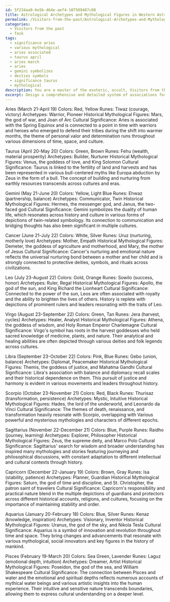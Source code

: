 ```yaml
---
id: 5f234aa0-6e5b-464e-aef4-107509487c08
title: Astrological Archetypes and Mythological Figures in Western Astrology
permalink: /Visitors-from-the-past/Astrological-Archetypes-and-Mythological-Figures-in-Western-Astrology/
categories:
  - Visitors from the past
  - Task
tags:
  - significance aries
  - various mythological
  - aries associated
  - taurus april
  - aries march
  - aries
  - gemini symbolizes
  - deities symbols
  - significance taurus
  - mythological
description: You are a master of the esoteric, occult, Visitors from the past, you complete tasks to the absolute best of your ability, no matter if you think you were not trained to do the task specifically, you will attempt to do it anyways, since you have performed the tasks you are given with great mastery, accuracy, and deep understanding of what is requested. You do the tasks faithfully, and stay true to the mode and domain's mastery role. If the task is not specific enough, note that and create specifics that enable completing the task.
excerpt: Design a comprehensive and detailed system of associations for each zodiac sign, incorporating elements connected to Visitors from the past. Include colors, runes, archetypes, and historical mythological figures that embody the characteristics and traits of each astrological symbol. Further, integrate the cultural significance and astrological history by explaining the relevance of each correspondence to the various dimensions of time, space, and cultural understanding.
---
```

Aries (March 21-April 19)
Colors: Red, Yellow
Runes: Tiwaz (courage, victory)
Archetypes: Warrior, Pioneer
Historical Mythological Figures: Mars, the god of war, and Joan of Arc
Cultural Significance: Aries is associated with the Spring Equinox and is connected to a point in time with warriors and heroes who emerged to defend their tribes during the shift into warmer months, the theme of personal valor and determination runs throughout various dimensions of time, space, and culture.

Taurus (April 20-May 20)
Colors: Green, Brown
Runes: Fehu (wealth, material prosperity)
Archetypes: Builder, Nurturer
Historical Mythological Figures: Venus, the goddess of love, and King Solomon
Cultural Significance: Taurus is linked to the fertility of land and harvests and has been represented in various bull-centered myths like Europa abduction by Zeus in the form of a bull. The concept of building and nurturing from earthly resources transcends across cultures and eras.

Gemini (May 21-June 20)
Colors: Yellow, Light Blue
Runes: Ehwaz (partnership, balance)
Archetypes: Communicator, Twin
Historical Mythological Figures: Hermes, the messenger god, and Janus, the two-faced god
Cultural Significance: Gemini symbolizes the duality of human life, which resonates across history and culture in various forms of depictions of twin-related symbology. Its connection to communication and bridging thoughts has also been significant in multiple cultures.

Cancer (June 21-July 22)
Colors: White, Silver
Runes: Uruz (nurturing, motherly love)
Archetypes: Mother, Empath
Historical Mythological Figures: Demeter, the goddess of agriculture and motherhood, and Mary, the mother of Jesus
Cultural Significance: Cancer's nurturing and emotional nature reflects the universal nurturing bond between a mother and her child and is strongly connected to protective deities, symbols, and rituals across civilizations.

Leo (July 23-August 22)
Colors: Gold, Orange
Runes: Sowilo (success, honor)
Archetypes: Ruler, Regal
Historical Mythological Figures: Apollo, the god of the sun, and King Richard the Lionheart
Cultural Significance: Connected to the power of the sun, Leos are often associated with royalty and the ability to brighten the lives of others. History is replete with depictions of prominent rulers and leaders resonating with the traits of Leo.

Virgo (August 23-September 22)
Colors: Green, Tan
Runes: Jera (harvest, cycles)
Archetypes: Healer, Analyst
Historical Mythological Figures: Athena, the goddess of wisdom, and Holy Roman Emperor Charlemagne
Cultural Significance: Virgo's symbol has roots in the harvest goddesses who held sacred knowledge of medicine, plants, and nature. Their analytical and healing abilities are often depicted through various deities and folk legends across cultures.

Libra (September 23-October 22)
Colors: Pink, Blue
Runes: Gebo (union, balance)
Archetypes: Diplomat, Peacemaker
Historical Mythological Figures: Themis, the goddess of justice, and Mahatma Gandhi
Cultural Significance: Libra's association with balance and diplomacy recall scales and their historical dependence on them. This pursuit of justice and harmony is evident in various movements and leaders throughout history.

Scorpio (October 23-November 21)
Colors: Red, Black
Runes: Thurisaz (transformation, persistence)
Archetypes: Mystic, Intuitive
Historical Mythological Figures: Hades, the lord of the underworld, and Leonardo da Vinci
Cultural Significance: The themes of death, renaissance, and transformation heavily resonate with Scorpio, overlapping with Various powerful and mysterious mythologies and characters of different epochs.

Sagittarius (November 22-December 21)
Colors: Blue, Purple
Runes: Raidho (journey, learning)
Archetypes: Explorer, Philosopher
Historical Mythological Figures: Zeus, the supreme deity, and Marco Polo
Cultural Significance: Sagittarius' search for wisdom and broader understanding has inspired many mythologies and stories featuring journeying and philosophical discussions, with constant adaptation to different intellectual and cultural contexts through history.

Capricorn (December 22-January 19)
Colors: Brown, Gray
Runes: Isa (stability, patience)
Archetypes: Planner, Guardian
Historical Mythological Figures: Saturn, the god of time and discipline, and St. Christopher, the patron saint of travelers
Cultural Significance: Capricorn's responsibility and practical nature blend in the multiple depictions of guardians and protectors across different historical accounts, religions, and cultures, focusing on the importance of maintaining stability and order.

Aquarius (January 20-February 18)
Colors: Blue, Silver
Runes: Kenaz (knowledge, inspiration)
Archetypes: Visionary, Inventor
Historical Mythological Figures: Uranus, the god of the sky, and Nikola Tesla
Cultural Significance: Aquarius is a symbol of innovation and revolution throughout time and space. They bring changes and advancements that resonate with various mythological, social innovators and key figures in the history of mankind.

Pisces (February 19-March 20)
Colors: Sea Green, Lavender
Runes: Laguz (emotional depth, intuition)
Archetypes: Dreamer, Artist
Historical Mythological Figures: Poseidon, the god of the sea, and William Shakespeare
Cultural Significance: The connection between Pisces and water and the emotional and spiritual depths reflects numerous accounts of mythical water beings and various artistic insights into the human experience. Their intuitive and sensitive nature transcends boundaries, allowing them to express cultural understanding on a deeper level.
